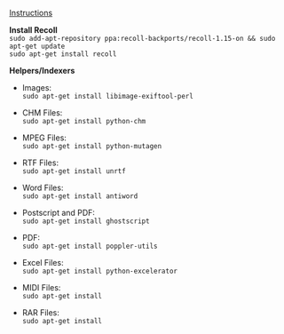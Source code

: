 [Instructions]()  

**Install Recoll**  
`sudo add-apt-repository ppa:recoll-backports/recoll-1.15-on && sudo apt-get update`  
`sudo apt-get install recoll`  

**Helpers/Indexers**  

- Images:  
`sudo apt-get install libimage-exiftool-perl`  

- CHM Files:  
`sudo apt-get install python-chm`  

- MPEG Files:  
`sudo apt-get install python-mutagen`  

- RTF Files:  
`sudo apt-get install unrtf`  

- Word Files:  
`sudo apt-get install antiword`  

- Postscript and PDF:  
`sudo apt-get install ghostscript`  

- PDF:  
`sudo apt-get install poppler-utils`  

- Excel Files:  
`sudo apt-get install python-excelerator`  

- MIDI Files:  
`sudo apt-get install `  

- RAR Files:  
`sudo apt-get install `  
